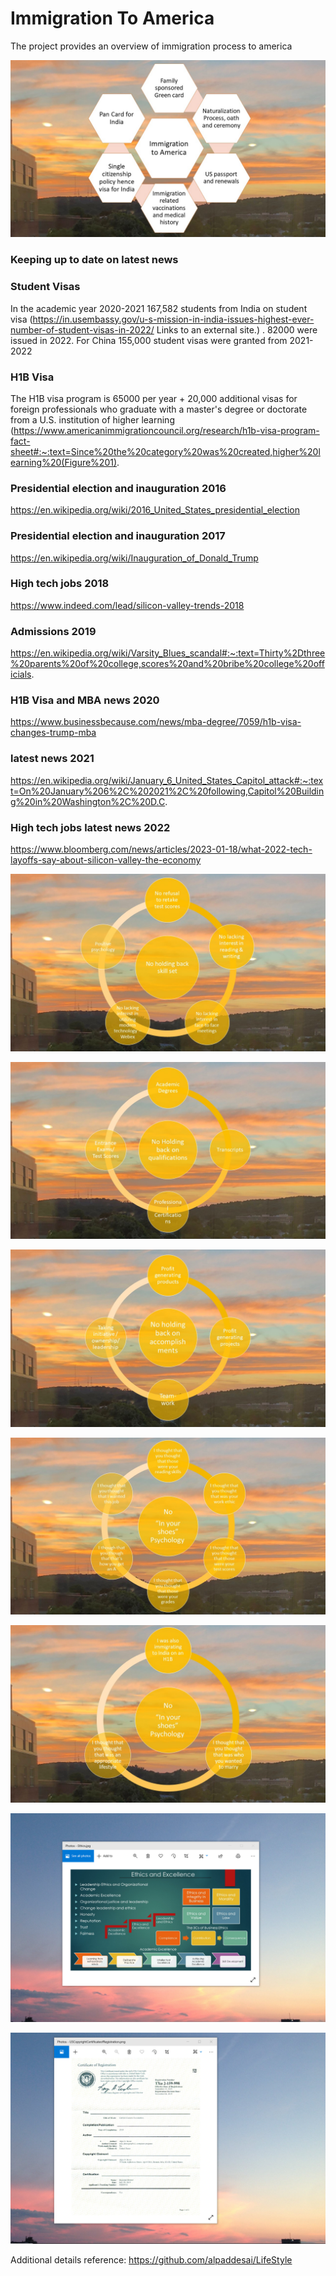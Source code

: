 # Immigration To America

The project provides an overview of immigration process to america

![image](ImmigrationToAmerica.jpg)

### Keeping up to date on latest news
### Student Visas
In the academic year 2020-2021 167,582  students from India on student visa (https://in.usembassy.gov/u-s-mission-in-india-issues-highest-ever-number-of-student-visas-in-2022/ Links to an external site.)  . 82000 were issued in 2022.   For China 155,000 student visas were granted from 2021-2022  

### H1B Visa
The H1B visa program is 65000 per year + 20,000 additional visas for foreign professionals who graduate with a master's degree or doctorate from a U.S. institution of higher learning (https://www.americanimmigrationcouncil.org/research/h1b-visa-program-fact-sheet#:~:text=Since%20the%20category%20was%20created,higher%20learning%20(Figure%201).  

### Presidential election and inauguration 2016
https://en.wikipedia.org/wiki/2016_United_States_presidential_election

### Presidential election and inauguration 2017
https://en.wikipedia.org/wiki/Inauguration_of_Donald_Trump

### High tech jobs 2018
https://www.indeed.com/lead/silicon-valley-trends-2018

### Admissions 2019
https://en.wikipedia.org/wiki/Varsity_Blues_scandal#:~:text=Thirty%2Dthree%20parents%20of%20college,scores%20and%20bribe%20college%20officials.

### H1B Visa and MBA news 2020
https://www.businessbecause.com/news/mba-degree/7059/h1b-visa-changes-trump-mba

### latest news 2021
https://en.wikipedia.org/wiki/January_6_United_States_Capitol_attack#:~:text=On%20January%206%2C%202021%2C%20following,Capitol%20Building%20in%20Washington%2C%20D.C.

### High tech jobs latest news 2022
https://www.bloomberg.com/news/articles/2023-01-18/what-2022-tech-layoffs-say-about-silicon-valley-the-economy

![image](ImmigrationAmerica.jpg)

![image](HoldingBackAccomplishments.jpg)

![image](HoldingBackQualifications.jpg)

![image](InYourShoesI.jpg)

![image](InYourShoesII.jpg)

![image](EthicsandExcellence.png)

![imaged](USCopyrightCertificate.png)

Additional details reference: https://github.com/alpaddesai/LifeStyle
